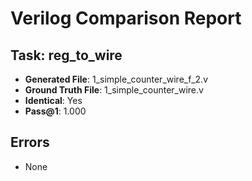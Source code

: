 
# Verilog Comparison Report

## Task: reg_to_wire
- **Generated File**: 1_simple_counter_wire_f_2.v
- **Ground Truth File**: 1_simple_counter_wire.v
- **Identical**: Yes
- **Pass@1**: 1.000

## Errors
- None
